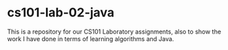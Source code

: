 # cs101-lab-02-java
This is a repository for our CS101 Laboratory assignments, also to show the work I have done in terms of learning algorithms and Java.
